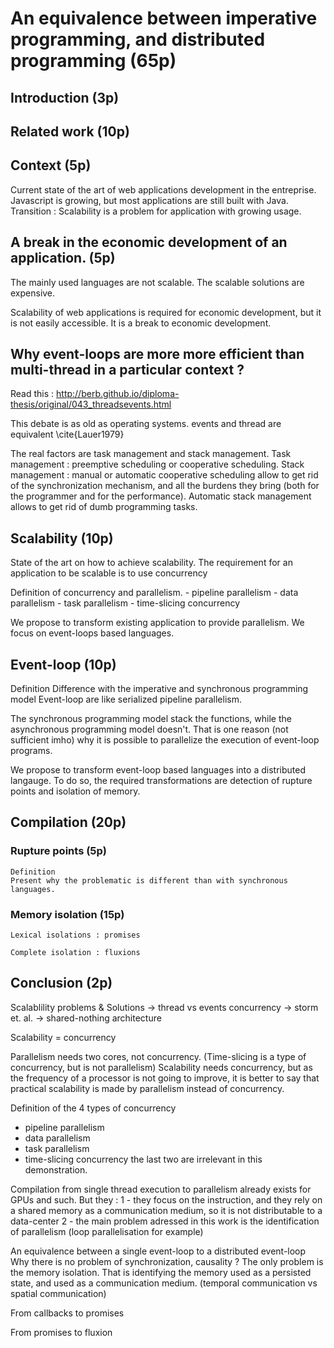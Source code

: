 # An equivalence between imperative programming, and distributed programming (65p)


## Introduction (3p)

## Related work (10p)

## Context (5p)

  Current state of the art of web applications development in the entreprise.
  Javascript is growing, but most applications are still built with Java.
  Transition : Scalability is a problem for application with growing usage.

## A break in the economic development of an application. (5p)

  The mainly used languages are not scalable.
  The scalable solutions are expensive.

  Scalability of web applications is required for economic development, but it is not easily accessible.
  It is a break to economic development.



## Why event-loops are more more efficient than multi-thread in a particular context ?

Read this :
http://berb.github.io/diploma-thesis/original/043_threadsevents.html

This debate is as old as operating systems.
events and thread are equivalent \cite{Lauer1979}

The real factors are task management and stack management.
Task management : preemptive scheduling or cooperative scheduling.
Stack management : manual or automatic
cooperative scheduling allow to get rid of the synchronization mechanism, and all the burdens they bring (both for the programmer and for the performance).
Automatic stack management allows to get rid of dumb programming tasks.




## Scalability (10p)

  State of the art on how to achieve scalability.
  The requirement for an application to be scalable is to use concurrency

  Definition of concurrency and parallelism.
    - pipeline parallelism
    - data parallelism
    - task parallelism
    - time-slicing concurrency

  We propose to transform existing application to provide parallelism.
  We focus on event-loops based languages.

## Event-loop (10p)

  Definition
  Difference with the imperative and synchronous programming model
  Event-loop are like serialized pipeline parallelism.

  The synchronous programming model stack the functions, while the asynchronous programming model doesn't.
  That is one reason (not sufficient imho) why it is possible to parallelize the execution of event-loop programs.

  We propose to transform event-loop based languages into a distributed langauge.
  To do so, the required transformations are detection of rupture points and isolation of memory.

## Compilation (20p)

  ### Rupture points (5p)
    
    Definition
    Present why the problematic is different than with synchronous languages.

  ### Memory isolation (15p)

    Lexical isolations : promises

    Complete isolation : fluxions


## Conclusion (2p)














Scalablility problems & Solutions
  -> thread vs events concurrency
  -> storm et. al.
  -> shared-nothing architecture

Scalability = concurrency

Parallelism needs two cores, not concurrency.
(Time-slicing is a type of concurrency, but is not parallelism)
Scalability needs concurrency, but as the frequency of a processor is not going to improve, it is better to say that practical scalability is made by parallelism instead of concurrency.

Definition of the 4 types of concurrency
- pipeline parallelism
- data parallelism
- task parallelism
- time-slicing concurrency
the last two are irrelevant in this demonstration.

Compilation from single thread execution to parallelism already exists for GPUs and such.
But they :
1 - they focus on the instruction, and they rely on a shared memory as a communication medium, so it is not distributable to a data-center
2 - the main problem adressed in this work is the identification of parallelism (loop parallelisation for example)


An equivalence between a single event-loop to a distributed event-loop
Why there is no problem of synchronization, causality ?
The only problem is the memory isolation.
That is identifying the memory used as a persisted state, and used as a communication medium.
(temporal communication vs spatial communication)


From callbacks to promises

From promises to fluxion
